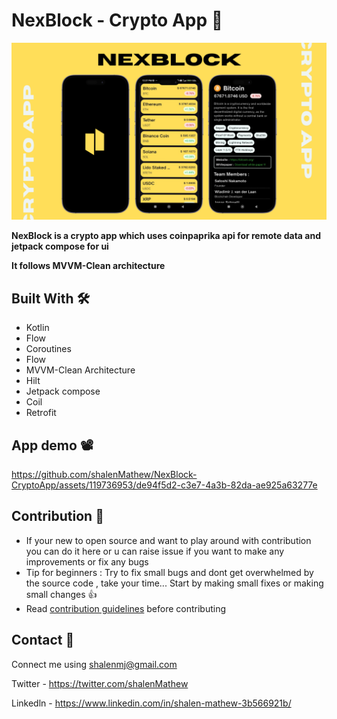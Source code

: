 # NexBlock - Crypto App 🚀
![App Screenshot](https://github.com/shalenMathew/NexBlock-CryptoApp/blob/master/images/crypto_banner.png)

**NexBlock is a crypto app which uses coinpaprika api for remote data and jetpack compose for ui**

**It follows MVVM-Clean architecture**

## Built With 🛠
- Kotlin
- Flow
- Coroutines
- Flow
- MVVM-Clean Architecture
- Hilt
- Jetpack compose
- Coil
- Retrofit

## App demo 📽️
https://github.com/shalenMathew/NexBlock-CryptoApp/assets/119736953/de94f5d2-c3e7-4a3b-82da-ae925a63277e

## Contribution 🤝
- If your new to open source and want to play around with contribution you can do it here or u can raise issue if you want to make any improvements or fix any bugs
- Tip for beginners : Try to fix small bugs and dont get overwhelmed by the source code , take your time... Start by making small fixes or making small changes 👍
- Read [contribution guidelines](CONTRIBUTING.md) before contributing

## Contact 📧
Connect me using shalenmj@gmail.com

Twitter - https://twitter.com/shalenMathew

Linkedln - https://www.linkedin.com/in/shalen-mathew-3b566921b/
